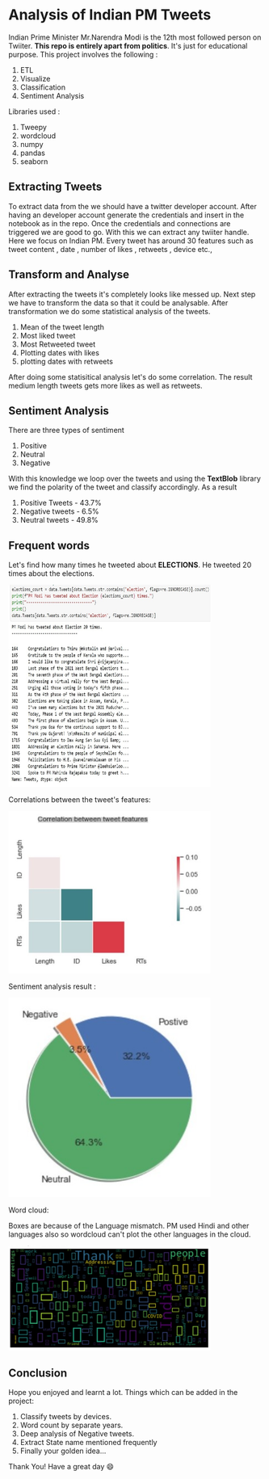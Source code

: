 # Analysis of Indian PM Tweets
  Indian Prime Minister Mr.Narendra Modi is the 12th most followed person on Twiiter. **This repo is entirely apart from politics**. It's just for educational purpose.
  This project involves the following :
  1. ETL
  2. Visualize
  3. Classification
  4. Sentiment Analysis
  
  Libraries used :
  1. Tweepy
  2. wordcloud
  3. numpy
  4. pandas
  5. seaborn

## Extracting Tweets
  To extract data from the we should have a twitter developer account. After having an developer account generate the credentials and insert in the notebook as in the repo.
  Once the credentials and connections are triggered we are good to go.
  With this we can extract any twiiter handle. Here we focus on Indian PM.
  Every tweet has around 30 features such as tweet content , date , number of likes , retweets , device etc.,
 
 ## Transform and Analyse
  After extracting the tweets it's completely looks like messed up. Next step we have to transform the data so that it could be analysable. After transformation we do some statistical analysis of the tweets. 
  
  1. Mean of the tweet length
  2. Most liked tweet
  3. Most Retweeted tweet
  4. Plotting dates with likes
  5. plotting dates with retweets
  
  After doing some statisitical analysis let's do some correlation. The result medium length tweets gets more likes as well as retweets. 
  
 ## Sentiment Analysis
  There are three types of sentiment
  1. Positive
  2. Neutral
  3. Negative
  
  With this knowledge we loop over the tweets and using the **TextBlob** library we find the polarity of the tweet and classify accordingly. As a result
  1. Positive Tweets - 43.7%
  2. Negative tweets - 6.5%
  3. Neutral tweets - 49.8%

## Frequent words
  Let's find how many times he tweeted about **ELECTIONS**. He tweeted 20 times about the elections.
  
  <img src = "elections.jpg" width="400" height="400">
  
  Correlations between the tweet's features:
  
  <img src = "correlation.jpg" width="400" heigth="400">
  
  Sentiment analysis result :
  
  <img src = "sentiment.jpg" width="400" heigth="400">

  Word cloud:
  
  Boxes are because of the Language mismatch. PM used Hindi and other languages also so wordcloud can't plot the other languages in the cloud.
  
  <img src = "wordcloud.jpg" width="400" heigth="400">
 
## Conclusion

  Hope you enjoyed and learnt a lot. Things which can be added in the project:
  
  1. Classify tweets by devices.
  2. Word count by separate years.
  3. Deep analysis of Negative tweets.
  4. Extract State name mentioned frequently
  5. Finally your golden idea...
 
 Thank You! Have a great day 😄
  
  
   

  
